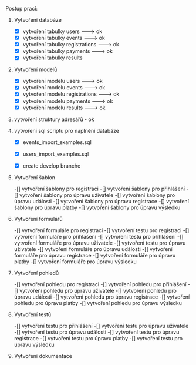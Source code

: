 Postup prací:
1. Vytvoření databáze

    -[x] vytvoření tabulky users                ---> ok
    -[x] vytvoření tabulky events               ---> ok
    -[x] vytvoření tabulky registrations        ---> ok
    -[x] vytvoření tabulky payments             ---> ok
    -[x] vytvoření tabulky results

2. Vytvoření modelů

    -[x] vytvoření modelu users                 ---> ok
    -[x] vytvoření modelu events                ---> ok        
    -[x] vytvoření modelu registrations         ---> ok
    -[x] vytvoření modelu payments              ---> ok
    -[x] vytvoření modelu results               ---> ok

3. vytvoření struktury adresářů - ok            


4. vytvoření sql scriptu pro naplnění databáze

    -[x] events_import_examples.sql
    -[x] users_import_examples.sql
    -[x] create develop branche


5. Vytvoření šablon


    -[] vytvoření šablony pro registraci
    -[] vytvoření šablony pro přihlášení
    -[] vytvoření šablony pro úpravu uživatele
    -[] vytvoření šablony pro úpravu události
    -[] vytvoření šablony pro úpravu registrace
    -[] vytvoření šablony pro úpravu platby
    -[] vytvoření šablony pro úpravu výsledku

4. Vytvoření formulářů

    -[] vytvoření formuláře pro registraci
         -[] vytvoření testu pro registraci
    -[] vytvoření formuláře pro přihlášení
         -[] vytvoření testu pro přihlášení
    -[] vytvoření formuláře pro úpravu uživatele
         -[] vytvoření testu pro úpravu uživatele
    -[] vytvoření formuláře pro úpravu události
    -[] vytvoření formuláře pro úpravu registrace
    -[] vytvoření formuláře pro úpravu platby
    -[] vytvoření formuláře pro úpravu výsledku

5. Vytvoření pohledů

    -[] vytvoření pohledu pro registraci
    -[] vytvoření pohledu pro přihlášení
    -[] vytvoření pohledu pro úpravu uživatele
    -[] vytvoření pohledu pro úpravu události
    -[] vytvoření pohledu pro úpravu registrace
    -[] vytvoření pohledu pro úpravu platby
    -[] vytvoření pohledu pro úpravu výsledku



6. Vytvoření testů

   
    -[] vytvoření testu pro přihlášení
    -[] vytvoření testu pro úpravu uživatele
    -[] vytvoření testu pro úpravu události
    -[] vytvoření testu pro úpravu registrace
    -[] vytvoření testu pro úpravu platby
    -[] vytvoření testu pro úpravu výsledku
    
7. Vytvoření dokumentace


